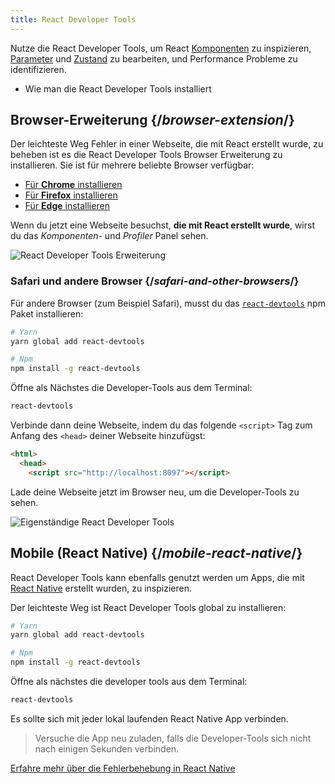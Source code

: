 ```yaml
---
title: React Developer Tools
---
```


<Intro>

Nutze die React Developer Tools, um React [Komponenten](/learn/your-first-component) zu inspizieren, [Parameter](/learn/passing-props-to-a-component) und [Zustand](/learn/state-a-components-memory) zu bearbeiten, und Performance Probleme zu identifizieren.

</Intro>

<YouWillLearn>

* Wie man die React Developer Tools installiert

</YouWillLearn>

## Browser-Erweiterung {/*browser-extension*/}

Der leichteste Weg Fehler in einer Webseite, die mit React erstellt wurde, zu beheben ist es die React Developer Tools Browser Erweiterung zu installieren. Sie ist für mehrere beliebte Browser verfügbar:

* [Für **Chrome** installieren](https://chrome.google.com/webstore/detail/react-developer-tools/fmkadmapgofadopljbjfkapdkoienihi?hl=en)
* [Für **Firefox** installieren](https://addons.mozilla.org/en-US/firefox/addon/react-devtools/)
* [Für **Edge** installieren](https://microsoftedge.microsoft.com/addons/detail/react-developer-tools/gpphkfbcpidddadnkolkpfckpihlkkil)

Wenn du jetzt eine Webseite besuchst, **die mit React erstellt wurde**, wirst du das _Komponenten_- und _Profiler_ Panel sehen.

![React Developer Tools Erweiterung](/images/docs/react-devtools-extension.png)

### Safari und andere Browser {/*safari-and-other-browsers*/}
Für andere Browser (zum Beispiel Safari), musst du das [`react-devtools`](https://www.npmjs.com/package/react-devtools) npm Paket installieren:
```bash
# Yarn
yarn global add react-devtools

# Npm
npm install -g react-devtools
```

Öffne als Nächstes die Developer-Tools aus dem Terminal:
```bash
react-devtools
```

Verbinde dann deine Webseite, indem du das folgende `<script>` Tag zum Anfang des `<head>` deiner Webseite hinzufügst:
```html {3}
<html>
  <head>
    <script src="http://localhost:8097"></script>
```

Lade deine Webseite jetzt im Browser neu, um die Developer-Tools zu sehen.

![Eigenständige React Developer Tools](/images/docs/react-devtools-standalone.png)

## Mobile (React Native) {/*mobile-react-native*/}
React Developer Tools kann ebenfalls genutzt werden um Apps, die mit [React Native](https://reactnative.dev/) erstellt wurden, zu inspizieren.

Der leichteste Weg ist React Developer Tools global zu installieren:
```bash
# Yarn
yarn global add react-devtools

# Npm
npm install -g react-devtools
```

Öffne als nächstes die developer tools aus dem Terminal:
```bash
react-devtools
```

Es sollte sich mit jeder lokal laufenden React Native App verbinden.

> Versuche die App neu zuladen, falls die Developer-Tools sich nicht nach einigen Sekunden verbinden.

[Erfahre mehr über die Fehlerbehebung in React Native](https://reactnative.dev/docs/debugging)
